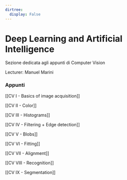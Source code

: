 ```yaml
---
dirtree:
  display: False
---
```


# Deep Learning and Artificial Intelligence

Sezione dedicata agli appunti di Computer Vision

Lecturer:  Manuel Marini

### Appunti

[[CV I - Basics of image acquisition]]

[[CV II - Color]]

[[CV III - Histograms]]

[[CV IV - Filtering + Edge detection]]

[[CV V - Blobs]]

[[CV VI - Fitting]]

[[CV VII - Alignment]]

[[CV VIII - Recognition]]

[[CV IX - Segmentation]]